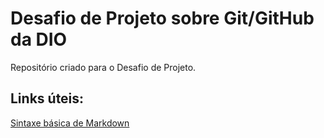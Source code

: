 # Desafio de Projeto sobre Git/GitHub da DIO
Repositório criado para o Desafio de Projeto.

## Links úteis:
[Sintaxe básica de Markdown](https://www.markdownguide.org/basic-syntax)
